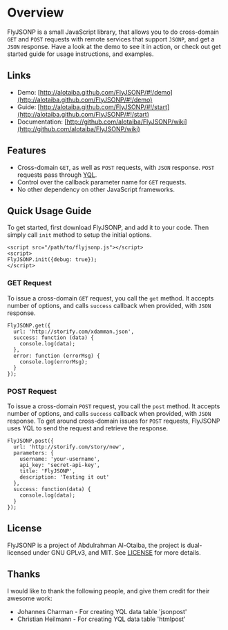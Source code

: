 # Overview
FlyJSONP is a small JavaScript library, that allows you to do cross-domain `GET` and `POST` requests with remote services that support `JSONP`, and get a `JSON` response. Have a look at the demo to see it in action, or check out get started guide for usage instructions, and examples.

## Links
* Demo: [http://alotaiba.github.com/FlyJSONP/#!/demo](http://alotaiba.github.com/FlyJSONP/#!/demo)
* Guide: [http://alotaiba.github.com/FlyJSONP/#!/start](http://alotaiba.github.com/FlyJSONP/#!/start)
* Documentation: [http://github.com/alotaiba/FlyJSONP/wiki](http://github.com/alotaiba/FlyJSONP/wiki)

## Features
* Cross-domain `GET`, as well as `POST` requests, with `JSON` response. `POST` requests pass through [YQL](http://developer.yahoo.com/yql/).
* Control over the callback parameter name for `GET` requests.
* No other dependency on other JavaScript frameworks.

## Quick Usage Guide
To get started, first download FlyJSONP, and add it to your code. Then simply call `init` method to setup the initial options.

    <script src="/path/to/flyjsonp.js"></script>
    <script>
    FlyJSONP.init({debug: true});
    </script>

### GET Request
To issue a cross-domain `GET` request, you call the `get` method. It accepts number of options, and calls `success` callback when provided, with `JSON` response.

    FlyJSONP.get({
      url: 'http://storify.com/xdamman.json',
      success: function (data) {
        console.log(data);
      },
      error: function (errorMsg) {
        console.log(errorMsg);
      }
    });

### POST Request
To issue a cross-domain `POST` request, you call the `post` method. It accepts number of options, and calls `success` callback when provided, with `JSON` response. To get around cross-domain issues for `POST` requests, FlyJSONP uses YQL to send the request and retrieve the response.

    FlyJSONP.post({
      url: 'http://storify.com/story/new',
      parameters: {
        username: 'your-username',
        api_key: 'secret-api-key',
        title: 'FlyJSONP',
        description: 'Testing it out'
      },
      success: function(data) {
        console.log(data);
      }
    });
    
## License
FlyJSONP is a project of Abdulrahman Al-Otaiba, the project is dual-licensed under GNU GPLv3, and MIT. See [LICENSE](https://github.com/alotaiba/FlyJSONP/blob/master/LICENSE) for more details.

## Thanks
I would like to thank the following people, and give them credit for their awesome work:

* Johannes Charman - For creating YQL data table 'jsonpost'
* Christian Heilmann - For creating YQL data table 'htmlpost'